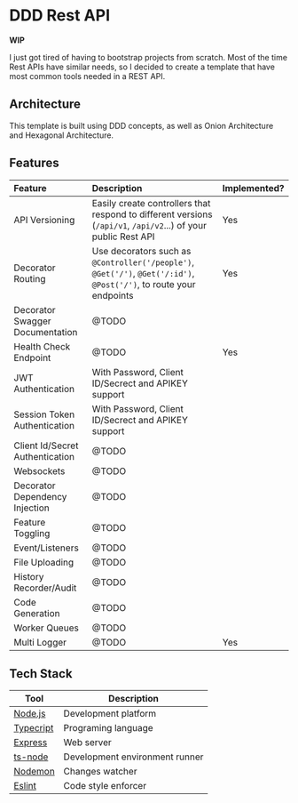 
# DDD Rest API

**WIP**

I just got tired of having to bootstrap projects from scratch. Most of the time Rest APIs have similar needs, so I decided to create a template that have most common tools needed in a REST API.

## Architecture

This template is built using DDD concepts, as well as Onion Architecture and Hexagonal Architecture.

## Features

| Feature | Description | Implemented? |
|:--|:--|:--|
| API Versioning | Easily create controllers that respond to different versions (`/api/v1`, `/api/v2`...) of your public Rest API | Yes |
| Decorator Routing | Use decorators such as `@Controller('/people')`, `@Get('/')`, `@Get('/:id')`, `@Post('/')`, to route your endpoints | Yes |
| Decorator Swagger Documentation | @TODO | |
| Health Check Endpoint | @TODO | Yes |
| JWT Authentication | With Password, Client ID/Secrect and APIKEY support |  |
| Session Token Authentication | With Password, Client ID/Secrect and APIKEY support | |
| Client Id/Secret Authentication | @TODO | |
| Websockets | @TODO | |
| Decorator Dependency Injection | @TODO | |
| Feature Toggling | @TODO | |
| Event/Listeners | @TODO | |
| File Uploading | @TODO | |
| History Recorder/Audit | @TODO | |
| Code Generation | @TODO | |
| Worker Queues | @TODO | |
| Multi Logger | @TODO | Yes |
 
## Tech Stack

| Tool | Description |
|--|--|
| [Node.js](https://nodejs.org/) | Development platform |
| [Typecript](https://www.typescriptlang.org/) | Programing language |
| [Express](https://expressjs.com/) | Web server |
| [ts-node](https://typestrong.org/ts-node/) | Development environment runner |
| [Nodemon](https://nodemon.io/) | Changes watcher |
| [Eslint](https://eslint.org/) | Code style enforcer |
